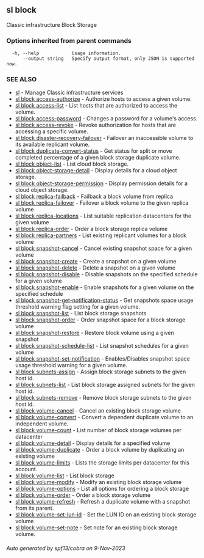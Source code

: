 ## sl block

Classic infrastructure Block Storage

### Options inherited from parent commands

```
  -h, --help            Usage information.
      --output string   Specify output format, only JSON is supported now.
```

### SEE ALSO

* [sl](sl.md)	 - Manage Classic infrastructure services
* [sl block access-authorize](sl_block_access-authorize.md)	 - Authorize hosts to access a given volume.
* [sl block access-list](sl_block_access-list.md)	 - List hosts that are authorized to access the volume.
* [sl block access-password](sl_block_access-password.md)	 - Changes a password for a volume's access.
* [sl block access-revoke](sl_block_access-revoke.md)	 - Revoke authorization for hosts that are accessing a specific volume.
* [sl block disaster-recovery-failover](sl_block_disaster-recovery-failover.md)	 - Failover an inaccessible volume to its available replicant volume.
* [sl block duplicate-convert-status](sl_block_duplicate-convert-status.md)	 - Get status for split or move completed percentage of a given block storage duplicate volume.
* [sl block object-list](sl_block_object-list.md)	 - List cloud block storage.
* [sl block object-storage-detail](sl_block_object-storage-detail.md)	 - Display details for a cloud object storage.
* [sl block object-storage-permission](sl_block_object-storage-permission.md)	 - Display permission details for a cloud object storage.
* [sl block replica-failback](sl_block_replica-failback.md)	 - Failback a block volume from replica
* [sl block replica-failover](sl_block_replica-failover.md)	 - Failover a block volume to the given replica volume
* [sl block replica-locations](sl_block_replica-locations.md)	 - List suitable replication datacenters for the given volume
* [sl block replica-order](sl_block_replica-order.md)	 - Order a block storage replica volume
* [sl block replica-partners](sl_block_replica-partners.md)	 - List existing replicant volumes for a block volume
* [sl block snapshot-cancel](sl_block_snapshot-cancel.md)	 - Cancel existing snapshot space for a given volume
* [sl block snapshot-create](sl_block_snapshot-create.md)	 - Create a snapshot on a given volume
* [sl block snapshot-delete](sl_block_snapshot-delete.md)	 - Delete a snapshot on a given volume
* [sl block snapshot-disable](sl_block_snapshot-disable.md)	 - Disable snapshots on the specified schedule for a given volume
* [sl block snapshot-enable](sl_block_snapshot-enable.md)	 - Enable snapshots for a given volume on the specified schedule
* [sl block snapshot-get-notification-status](sl_block_snapshot-get-notification-status.md)	 - Get snapshots space usage threshold warning flag setting for a given volume.
* [sl block snapshot-list](sl_block_snapshot-list.md)	 - List block storage snapshots
* [sl block snapshot-order](sl_block_snapshot-order.md)	 - Order snapshot space for a block storage volume
* [sl block snapshot-restore](sl_block_snapshot-restore.md)	 - Restore block volume using a given snapshot
* [sl block snapshot-schedule-list](sl_block_snapshot-schedule-list.md)	 - List snapshot schedules for a given volume
* [sl block snapshot-set-notification](sl_block_snapshot-set-notification.md)	 - Enables/Disables snapshot space usage threshold warning for a given volume.
* [sl block subnets-assign](sl_block_subnets-assign.md)	 - Assign block storage subnets to the given host id.
* [sl block subnets-list](sl_block_subnets-list.md)	 - List block storage assigned subnets for the given host id.
* [sl block subnets-remove](sl_block_subnets-remove.md)	 - Remove block storage subnets to the given host id.
* [sl block volume-cancel](sl_block_volume-cancel.md)	 - Cancel an existing block storage volume
* [sl block volume-convert](sl_block_volume-convert.md)	 - Convert a dependent duplicate volume to an independent volume.
* [sl block volume-count](sl_block_volume-count.md)	 - List number of block storage volumes per datacenter
* [sl block volume-detail](sl_block_volume-detail.md)	 - Display details for a specified volume
* [sl block volume-duplicate](sl_block_volume-duplicate.md)	 - Order a block volume by duplicating an existing volume
* [sl block volume-limits](sl_block_volume-limits.md)	 - Lists the storage limits per datacenter for this account.
* [sl block volume-list](sl_block_volume-list.md)	 - List block storage
* [sl block volume-modify](sl_block_volume-modify.md)	 - Modify an existing block storage volume
* [sl block volume-options](sl_block_volume-options.md)	 - List all options for ordering a block storage
* [sl block volume-order](sl_block_volume-order.md)	 - Order a block storage volume
* [sl block volume-refresh](sl_block_volume-refresh.md)	 - Refresh a duplicate volume with a snapshot from its parent.
* [sl block volume-set-lun-id](sl_block_volume-set-lun-id.md)	 - Set the LUN ID on an existing block storage volume
* [sl block volume-set-note](sl_block_volume-set-note.md)	 - Set note for an existing block storage volume.

###### Auto generated by spf13/cobra on 9-Nov-2023
